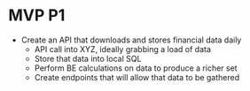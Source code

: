 # MVP P1
- Create an API that downloads and stores financial data daily
    - API call into XYZ, ideally grabbing a load of data
    - Store that data into local SQL
    - Perform BE calculations on data to produce a richer set
    - Create endpoints that will allow that data to be gathered

